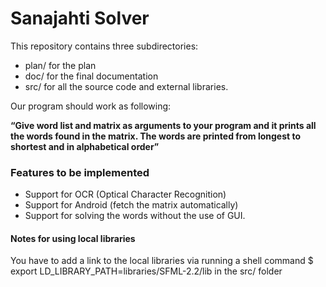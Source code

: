# Sanajahti Solver

This repository contains three subdirectories:

* plan/ for the plan 
* doc/  for the final documentation
* src/  for all the source code and external libraries.

Our program should work as following:

**“Give word list and matrix as arguments to your program and it prints all the words found in
the matrix. The words are printed from longest to shortest and in alphabetical order”**

### Features to be implemented
- Support for OCR (Optical Character Recognition)
- Support for Android (fetch the matrix automatically)
- Support for solving the words without the use of GUI.

#### Notes for using local libraries
You have to add a link to the local libraries via running a shell command
	$ export LD_LIBRARY_PATH=libraries/SFML-2.2/lib
in the src/ folder
